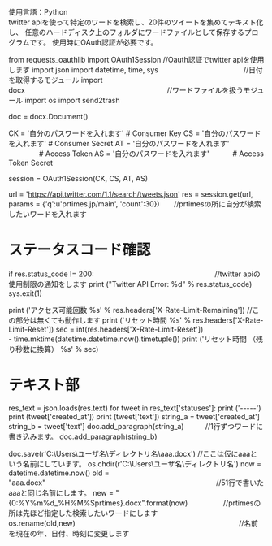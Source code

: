 使用言語：Python  
twitter apiを使って特定のワードを検索し、20件のツイートを集めてテキスト化し、
任意のハードディスク上のフォルダにワードファイルとして保存するプログラムです。
使用時にOAuth認証が必要です。

from requests_oauthlib import OAuth1Session    //Oauth認証でtwitter apiを使用します
import json
import datetime, time, sys　　　　　　　　　　　　//日付を取得するモジュール
import docx　　　　　　　　　　　　　　　　　　　　//ワードファイルを扱うモジュール
import os
import send2trash

doc = docx.Document()

CK = '自分のパスワードを入れます'         # Consumer Key
CS = '自分のパスワードを入れます'         # Consumer Secret
AT = '自分のパスワードを入れます' 　　　　 # Access Token
AS = '自分のパスワードを入れます'　　　    # Access Token Secret

session = OAuth1Session(CK, CS, AT, AS)
 
url = 'https://api.twitter.com/1.1/search/tweets.json'
res = session.get(url, params = {'q':u'prtimes.jp/main', 'count':30})　　//prtimesの所に自分が検索したいワードを入れます
 
# ステータスコード確認
if res.status_code != 200:　　　　　　　　　　　　　　　　　//twitter apiの使用制限の通知をします
    print ("Twitter API Error: %d" % res.status_code)
    sys.exit(1)

print ('アクセス可能回数 %s' % res.headers['X-Rate-Limit-Remaining'])   //この部分は無くても動作します
print ('リセット時間 %s' % res.headers['X-Rate-Limit-Reset'])
sec = int(res.headers['X-Rate-Limit-Reset'])\
           - time.mktime(datetime.datetime.now().timetuple())
print ('リセット時間 （残り秒数に換算） %s' % sec)
 
# テキスト部

res_text = json.loads(res.text)
for tweet in res_text['statuses']:
    print ('-----')
    print (tweet['created_at'])
    print (tweet['text'])
    string_a = tweet['created_at']
    string_b = tweet['text']
    doc.add_paragraph(string_a)　　　//1行ずつワードに書き込みます。
    doc.add_paragraph(string_b)　　　
    
doc.save(r'C:\Users\ユーザ名\ディレクトリ名\aaa.docx')         //ここは仮にaaaという名前にしています。
os.chdir(r'C:\Users\ユーザ名\ディレクトリ名\')
now = datetime.datetime.now()
old = "aaa.docx"　　　　　　　　　　　　　　　　　　　　　　　　//51行で書いたaaaと同じ名前にします。
new = "{0:%Y%m%d_%H%M%Sprtimes}.docx".format(now)　　　　　//prtimesの所は先ほど指定した検索したいワードにします
os.rename(old,new)　　　　　　　　　　　　　　　　　　　　　　　//名前を現在の年、日付、時刻に変更します
